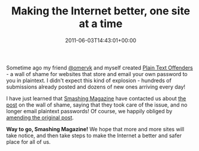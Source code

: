 ﻿---
title: Making the Internet better, one site at a time
date: 2011-06-03T14:43:01+00:00
---
Sometime ago my friend <a href="https://twitter.com/omervk" target="_blank">@omervk</a> and myself created <a href="http://plaintextoffenders.com/" target="_blank">Plain Text Offenders</a> - a wall of shame for websites that store and email your own password to you in plaintext. I didn't expect this kind of explosion - hundreds of submissions already posted and dozens of new ones arriving every day!

<!-- more -->

I have just learned that <a href="http://www.smashingmagazine.com/" target="_blank">Smashing Magazine</a> have contacted us about <a href="http://plaintextoffenders.com/post/6032496321/smashingmagazine-com-got-this-shortly-after" target="_blank">the post</a> on the wall of shame, saying that they took care of the issue, and no longer email plaintext passwords! Of course, we happily obliged by <a href="http://plaintextoffenders.com/post/6139194696/answering-the-call" target="_blank">amending the original post</a>.

**Way to go, Smashing Magazine!** We hope that more and more sites will take notice, and then take steps to make the Internet a better and safer place for all of us.

